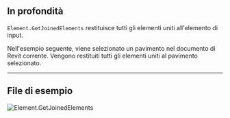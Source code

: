 ## In profondità
`Element.GetJoinedElements` restituisce tutti gli elementi uniti all'elemento di input.

Nell'esempio seguente, viene selezionato un pavimento nel documento di Revit corrente. Vengono restituiti tutti gli elementi uniti al pavimento selezionato.
___
## File di esempio

![Element.GetJoinedElements](./Revit.Elements.Element.GetJoinedElements_img.jpg)
